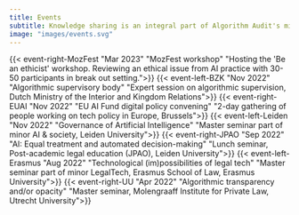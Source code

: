 ```yaml
---
title: Events
subtitle: Knowledge sharing is an integral part of Algorithm Audit's mission. Members of our team speak at events. [<span style="color:#005aa7"> Reach out</span>](/index.html#contactform) to discuss contributions.
image: "images/events.svg"
---
```

{{< event-right-MozFest "Mar 2023" "MozFest workshop" "Hosting the 'Be an ethicist' workshop. Reviewing an ethical issue from AI practice with 30-50 participants in break out setting.">}}
{{< event-left-BZK "Nov 2022" "Algorithmic supervisory body" "Expert session on algorithmic supervision, Dutch Ministry of the Interior and Kingdom Relations">}}
{{< event-right-EUAI "Nov 2022" "EU AI Fund digital policy convening" "2-day gathering of people working on tech policy in Europe, Brussels">}}
{{< event-left-Leiden "Nov 2022" "Governance of Artificial Intelligence" "Master seminar part of minor AI & society, Leiden University">}}
{{< event-right-JPAO "Sep 2022" "AI: Equal treatment and automated decision-making" "Lunch seminar, Post-academic legal education (JPAO), Leiden University">}}
{{< event-left-Erasmus "Aug 2022" "Technological (im)possibilities of legal tech" "Master seminar part of minor LegalTech, Erasmus School of Law, Erasmus University">}}
{{< event-right-UU "Apr 2022" "Algorithmic transparency and/or opacity" "Master seminar, Molengraaff Institute for Private Law, Utrecht University">}}
